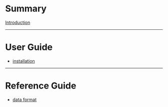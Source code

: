 # Summary

[Introduction](./introduction.md)

---

# User Guide

- [installation](./installation.md)

---

# Reference Guide

- [data format](./data-format.md)